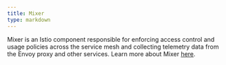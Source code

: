 ```yaml
---
title: Mixer
type: markdown
---
```

Mixer is an Istio component responsible for enforcing access control and usage policies across the service mesh and collecting telemetry data
from the Envoy proxy and other services. Learn more about Mixer [here]({{home}}/docs/concepts/policy-and-control/mixer.html).
